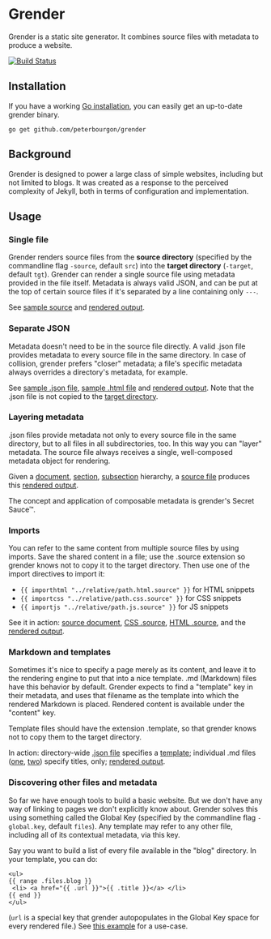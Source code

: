 # Grender

Grender is a static site generator. It combines source files with metadata to
produce a website.

[![Build Status][1]][2]

[1]: https://secure.travis-ci.org/peterbourgon/grender.png
[2]: http://www.travis-ci.org/peterbourgon/grender


## Installation

If you have a working [Go installation](http://golang.org/doc/install), you
can easily get an up-to-date grender binary.

    go get github.com/peterbourgon/grender


## Background

Grender is designed to power a large class of simple websites, including but
not limited to blogs. It was created as a response to the perceived complexity
of Jekyll, both in terms of configuration and implementation.


## Usage

### Single file

Grender renders source files from the **source directory** (specified by the
commandline flag `-source`, default `src`) into the **target directory**
(`-target`, default `tgt`). Grender can render a single source file using
metadata provided in the file itself. Metadata is always valid JSON, and can be
put at the top of certain source files if it's separated by a line containing
only `---`.

See [sample source][01-src] and [rendered output][01-tgt].

[01-src]: http://github.com/peterbourgon/grender/blob/grender-2/examples/01-single-file/src/index.html
[01-tgt]: http://github.com/peterbourgon/grender/blob/grender-2/examples/01-single-file/tgt/index.html


### Separate JSON

Metadata doesn't need to be in the source file directly. A valid .json file
provides metadata to every source file in the same directory. In case of
collision, grender prefers "closer" metadata; a file's specific metadata always
overrides a directory's metadata, for example.

See [sample .json file][02-src-json], [sample .html file][02-src-html] and
[rendered output][02-tgt-html]. Note that the .json file is not copied to the
[target directory][02-tgt-dir].

[02-src-json]: http://github.com/peterbourgon/grender/blob/grender-2/examples/02-separate-json/src/-.json
[02-src-html]: http://github.com/peterbourgon/grender/blob/grender-2/examples/02-separate-json/src/index.html
[02-tgt-html]: http://github.com/peterbourgon/grender/blob/grender-2/examples/02-separate-json/tgt/index.html
[02-tgt-dir]: http://github.com/peterbourgon/grender/blob/grender-2/examples/02-separate-json/tgt


### Layering metadata

.json files provide metadata not only to every source file in the same
directory, but to all files in all subdirectories, too. In this way you can
"layer" metadata. The source file always receives a single, well-composed
metadata object for rendering.

Given a [document][03-src-document], [section][03-src-section],
[subsection][03-src-subsection] hierarchy, a [source file][03-src-foo] produces
this [rendered output][03-tgt].

[03-src-document]: http://github.com/peterbourgon/grender/blob/grender-2/examples/03-layering-metadata/src/-.json
[03-src-section]: http://github.com/peterbourgon/grender/blob/grender-2/examples/03-layering-metadata/src/1/-.json
[03-src-subsection]: http://github.com/peterbourgon/grender/blob/grender-2/examples/03-layering-metadata/src/1/foo/-.json
[03-src-foo]: http://github.com/peterbourgon/grender/blob/grender-2/examples/03-layering-metadata/src/1/foo/index.html
[03-tgt]: http://github.com/peterbourgon/grender/blob/grender-2/examples/03-layering-metadata/tgt/1/foo/index.html

The concept and application of composable metadata is grender's Secret Sauce™.


### Imports

You can refer to the same content from multiple source files by using imports.
Save the shared content in a file; use the .source extension so grender knows
not to copy it to the target directory. Then use one of the import directives
to import it:

* `{{ importhtml "../relative/path.html.source" }}` for HTML snippets
* `{{ importcss "../relative/path.css.source" }}` for CSS snippets
* `{{ importjs "../relative/path.js.source" }}` for JS snippets

See it in action: [source document][04-src], [CSS .source][04-css], 
[HTML .source][04-html], and the [rendered output][04-tgt].

[04-src]: http://github.com/peterbourgon/grender/blob/grender-2/examples/04-imports/src/index.html
[04-css]: http://github.com/peterbourgon/grender/blob/grender-2/examples/04-imports/src/my.css.source
[04-html]: http://github.com/peterbourgon/grender/blob/grender-2/examples/04-imports/src/my.html.source
[04-tgt]: http://github.com/peterbourgon/grender/blob/grender-2/examples/04-imports/tgt/index.html


### Markdown and templates

Sometimes it's nice to specify a page merely as its content, and leave it to
the rendering engine to put that into a nice template. .md (Markdown) files
have this behavior by default. Grender expects to find a "template" key in
their metadata, and uses that filename as the template into which the rendered
Markdown is placed. Rendered content is available under the "content" key.

Template files should have the extension .template, so that grender knows not
to copy them to the target directory.

In action: directory-wide [.json file][05-src-json] specifies a
[template][05-src-template]; individual .md files ([one][05-src-01],
[two][05-src-02]) specify titles, only; [rendered output][05-tgt].

[05-src-json]: http://github.com/peterbourgon/grender/blob/grender-2/examples/05-templates/src/-.json
[05-src-template]: http://github.com/peterbourgon/grender/blob/grender-2/examples/05-templates/src/entry.template
[05-src-01]: http://github.com/peterbourgon/grender/blob/grender-2/examples/05-templates/src/01.md
[05-src-02]: http://github.com/peterbourgon/grender/blob/grender-2/examples/05-templates/src/02.md
[05-tgt]: http://github.com/peterbourgon/grender/blob/grender-2/examples/05-templates/tgt


### Discovering other files and metadata

So far we have enough tools to build a basic website. But we don't have any way
of linking to pages we don't explicitly know about. Grender solves this using
something called the Global Key (specified by the commandline flag
`-global.key`, default `files`). Any template may refer to any other file,
including all of its contextual metadata, via this key.

Say you want to build a list of every file available in the "blog" directory.
In your template, you can do:

```
<ul>
{{ range .files.blog }}
 <li> <a href="{{ .url }}">{{ .title }}</a> </li>
{{ end }}
</ul>
```

(`url` is a special key that grender autopopulates in the Global Key space for
every rendered file.) See [this example][06] for a use-case.

[06]: http://github.com/peterbourgon/grener/blob/grender-2/examples/06-basic-blog


